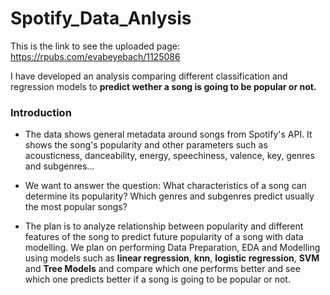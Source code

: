 # Spotify_Data_Anlysis
This is the link to see the uploaded page:
https://rpubs.com/evabeyebach/1125086

I have developed an analysis comparing different classification and regression models to **predict wether a song is going to be popular or not.**

### Introduction
* The data shows  general metadata around songs from Spotify's API. It shows the song's popularity and other parameters such as acousticness, danceability, energy, speechiness, valence, key, genres and subgenres...

* We want to answer the question: What characteristics of a song can determine its popularity? Which genres and subgenres predict usually the most popular songs?

* The plan is to analyze relationship between popularity and different features of the song to predict future popularity of a song with data modelling. We plan on performing Data Preparation, EDA and Modelling using models such as **linear regression**, **knn**, **logistic regression**, **SVM** and **Tree Models** and compare which one performs better and see which one predicts better if a song is going to be popular or not.


